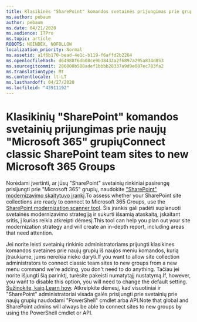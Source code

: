 ```yaml
---
title: Klasikinės "SharePoint" komandos svetainės prijungimas prie grupės
ms.author: pebaum
author: pebaum
ms.date: 04/21/2020
ms.audience: ITPro
ms.topic: article
ROBOTS: NOINDEX, NOFOLLOW
localization_priority: Normal
ms.assetid: a1f6b170-bead-4e1c-b119-f6affd2b2264
ms.openlocfilehash: d64988f6db08ce9b38432a2f6897a295a834d853
ms.sourcegitcommit: 286000b588adef1bbbb28337a9d9e087ec783fa2
ms.translationtype: MT
ms.contentlocale: lt-LT
ms.lasthandoff: 04/27/2020
ms.locfileid: "43911192"
---
```

# <a name="connect-classic-sharepoint-team-sites-to-new-microsoft-365-groups"></a><span data-ttu-id="91263-102">Klasikinių "SharePoint" komandos svetainių prijungimas prie naujų "Microsoft 365" grupių</span><span class="sxs-lookup"><span data-stu-id="91263-102">Connect classic SharePoint team sites to new Microsoft 365 Groups</span></span>

<span data-ttu-id="91263-103">Norėdami įvertinti, ar jūsų "SharePoint" svetainių rinkiniai pasirengę prisijungti prie "Microsoft 365" grupių, naudokite ["SharePoint" modernizavimo skaitytuvo įrankį](https://go.microsoft.com/fwlink/?linkid=873066).</span><span class="sxs-lookup"><span data-stu-id="91263-103">To assess whether your SharePoint site collections are ready to connect to Microsoft 365 Groups, use the [SharePoint modernization scanner tool](https://go.microsoft.com/fwlink/?linkid=873066).</span></span> <span data-ttu-id="91263-104">Šis įrankis gali padėti suplanuoti svetainės modernizavimo strategiją ir sukurti išsamią ataskaitą, įskaitant sritis, į kurias reikia atkreipti dėmesį.</span><span class="sxs-lookup"><span data-stu-id="91263-104">This tool can help you plan out your site modernization strategy and will create an in-depth report, including areas that need attention.</span></span>
  
<span data-ttu-id="91263-105">Jei norite leisti svetainių rinkinio administratoriams prijungti klasikines komandos svetaines prie naujų grupių iš naujos meniu komandos, kurią įtraukiame, jums nereikia nieko daryti.</span><span class="sxs-lookup"><span data-stu-id="91263-105">If you want to allow site collection administrators to connect classic team sites to new groups from a new menu command we're adding, you don't need to do anything.</span></span> <span data-ttu-id="91263-106">Tačiau jei norite išjungti šią parinktį, turėsite pakeisti numatytąjį nustatymą.</span><span class="sxs-lookup"><span data-stu-id="91263-106">If, however, you want to disable this option, you will need to change the default setting.</span></span> <span data-ttu-id="91263-107">[Sužinokite, kaip](https://go.microsoft.com/fwlink/?linkid=2004316).</span><span class="sxs-lookup"><span data-stu-id="91263-107">[Learn how](https://go.microsoft.com/fwlink/?linkid=2004316).</span></span> <span data-ttu-id="91263-108">Atkreipkite dėmesį, kad visuotiniai ir "SharePoint" administratoriai visada galės prisijungti prie svetainių prie naujų grupių naudodami "PowerShell" cmdlet arba API.</span><span class="sxs-lookup"><span data-stu-id="91263-108">Note that global and SharePoint admins will always be able to connect sites to new groups by using the PowerShell cmdlet or API.</span></span>
  

